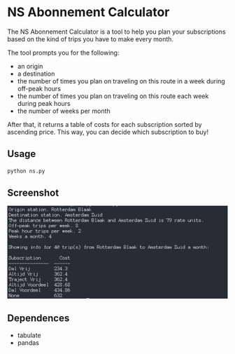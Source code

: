 # NS Abonnement Calculator

The NS Abonnement Calculator is a tool to help you plan your subscriptions based on the kind of trips you have to make every month.

The tool prompts you for the following:
* an origin
* a destination
* the number of times you plan on traveling on this route in a week during off-peak hours
* the number of times you plan on traveling on this route each week during peak hours
* the number of weeks per month

After that, it returns a table of costs for each subscription sorted by ascending price. This way, you can decide which subscription to buy!

## Usage

```bash
python ns.py
```

## Screenshot

![ScreenShot](screenshot.png)

## Dependences
* tabulate
* pandas
